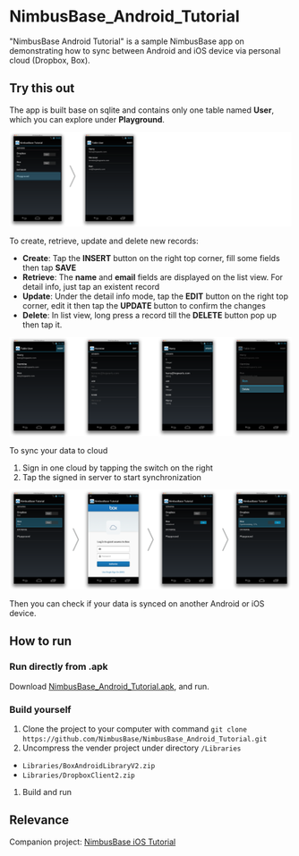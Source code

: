 NimbusBase_Android_Tutorial
===========================

"NimbusBase Android Tutorial" is a sample NimbusBase app on demonstrating how to sync between Android and iOS device via personal cloud (Dropbox, Box).

## Try this out

The app is built base on sqlite and contains only one table named **User**, which you can explore under **Playground**.

![Playground to Table User](https://raw.githubusercontent.com/NimbusBase/NimbusBase_Android_Tutorial/EditReadme/Resource/Github/img/index_to_playground.png)

To create, retrieve, update and delete new records:
+ **Create**: Tap the **INSERT** button on the right top corner, fill some fields then tap **SAVE**
+ **Retrieve**: The **name** and **email** fields are displayed on the list view. For detail info, just tap an existent record
+ **Update**: Under the detail info mode, tap the **EDIT** button on the right top corner, edit it then tap the **UPDATE** button to confirm the changes
+ **Delete**: In list view, long press a record till the **DELETE** button pop up then tap it.

![CRUD Table](https://raw.githubusercontent.com/NimbusBase/NimbusBase_Android_Tutorial/EditReadme/Resource/Github/img/CRUD.png)

To sync your data to cloud

1. Sign in one cloud by tapping the switch on the right
1. Tap the signed in server to start synchronization

![To sync](https://raw.githubusercontent.com/NimbusBase/NimbusBase_Android_Tutorial/EditReadme/Resource/Github/img/sync.png)

Then you can check if your data is synced on another Android or iOS device.

## How to run

### Run directly from .apk

Download [NimbusBase_Android_Tutorial.apk](http://nimbusbase.com/download/NimbusBase_Android_Tutorial.apk), and run.

### Build yourself

1. Clone the project to your computer with command `git clone https://github.com/NimbusBase/NimbusBase_Android_Tutorial.git`
1. Uncompress the vender project under directory `/Libraries`
  + `Libraries/BoxAndroidLibraryV2.zip`
  + `Libraries/DropboxClient2.zip`
1. Build and run

## Relevance

Companion project: [NimbusBase iOS Tutorial](https://github.com/NimbusBase/NimbusBase_iOS) 
